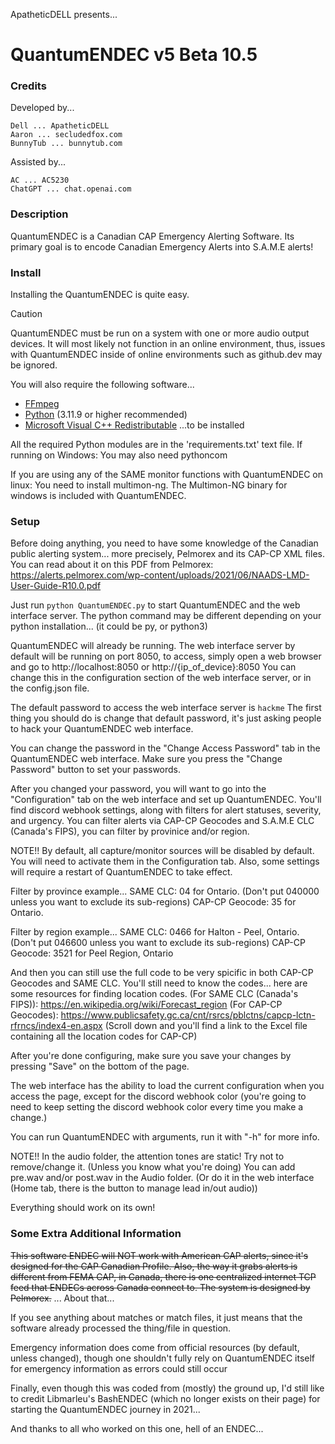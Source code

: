 ApatheticDELL presents...
# QuantumENDEC v5 Beta 10.5

### Credits
Developed by...
```
Dell ... ApatheticDELL
Aaron ... secludedfox.com
BunnyTub ... bunnytub.com
```

Assisted by...
```
AC ... AC5230
ChatGPT ... chat.openai.com
```

### Description
QuantumENDEC is a Canadian CAP Emergency Alerting Software. Its primary goal is to encode Canadian Emergency Alerts into S.A.M.E alerts!

### Install
Installing the QuantumENDEC is quite easy.

> [!CAUTION]
> QuantumENDEC must be run on a system with one or more audio output devices. It will most likely not function in an online environment, thus, issues with QuantumENDEC inside of online environments such as github.dev may be ignored.

You will also require the following software...
- [FFmpeg](https://www.ffmpeg.org/download.html#build-windows)
- [Python](https://www.python.org/downloads/release/python-3119/) (3.11.9 or higher recommended)
- [Microsoft Visual C++ Redistributable](https://learn.microsoft.com/en-us/cpp/windows/latest-supported-vc-redist?view=msvc-170#latest-microsoft-visual-c-redistributable-version)
...to be installed

All the required Python modules are in the 'requirements.txt' text file.
If running on Windows: You may also need pythoncom

If you are using any of the SAME monitor functions with QuantumENDEC on linux: You need to install multimon-ng.
The Multimon-NG binary for windows is included with QuantumENDEC.

### Setup
Before doing anything, you need to have some knowledge of the Canadian public alerting system... more precisely, Pelmorex and its CAP-CP XML files.
You can read about it on this PDF from Pelmorex: https://alerts.pelmorex.com/wp-content/uploads/2021/06/NAADS-LMD-User-Guide-R10.0.pdf

Just run ```python QuantumENDEC.py``` to start QuantumENDEC and the web interface server.
The python command may be different depending on your python installation... (it could be py, or python3)

QuantumENDEC will already be running.
The web interface server by default will be running on port 8050, to access, simply open a web browser and go to http://localhost:8050 or http://{ip_of_device}:8050
You can change this in the configuration section of the web interface server, or in the config.json file.

The default password to access the web interface server is ```hackme```
The first thing you should do is change that default password, it's just asking people to hack your QuantumENDEC web interface.

You can change the password in the "Change Access Password" tab in the QuantumENDEC web interface.
Make sure you press the "Change Password" button to set your passwords.

After you changed your password, you will want to go into the "Configuration" tab on the web interface and set up QuantumENDEC.
You'll find discord webhook settings, along with filters for alert statuses, severity, and urgency.
You can filter alerts via CAP-CP Geocodes and S.A.M.E CLC (Canada's FIPS), you can filter by provinice and/or region.

NOTE!!
By default, all capture/monitor sources will be disabled by default. You will need to activate them in the Configuration tab.
Also, some settings will require a restart of QuantumENDEC to take effect.

Filter by province example...
SAME CLC: 04 for Ontario. (Don't put 040000 unless you want to exclude its sub-regions) 
CAP-CP Geocode: 35 for Ontario.

Filter by region example...
SAME CLC: 0466 for Halton - Peel, Ontario. (Don't put 046600 unless you want to exclude its sub-regions)
CAP-CP Geocode: 3521 for Peel Region, Ontario

And then you can still use the full code to be very spicific in both CAP-CP Geocodes and SAME CLC. You'll still need to know the codes... here are some resources for finding location codes.
(For SAME CLC (Canada's FIPS)): https://en.wikipedia.org/wiki/Forecast_region
(For CAP-CP Geocodes): https://www.publicsafety.gc.ca/cnt/rsrcs/pblctns/capcp-lctn-rfrncs/index4-en.aspx (Scroll down and you'll find a link to the Excel file containing all the location codes for CAP-CP)

After you're done configuring, make sure you save your changes by pressing "Save" on the bottom of the page.

The web interface has the ability to load the current configuration when you access the page, except for the discord webhook color (you're going to need to keep setting the discord webhook color every time you make a change.)

You can run QuantumENDEC with arguments, run it with "-h" for more info.

NOTE!!
In the audio folder, the attention tones are static! Try not to remove/change it. (Unless you know what you're doing)
You can add pre.wav and/or post.wav in the Audio folder. (Or do it in the web interface (Home tab, there is the button to manage lead in/out audio))

Everything should work on its own!

### Some Extra Additional Information
~~This software ENDEC will NOT work with American CAP alerts, since it's designed for the CAP Canadian Profile. Also, the way it grabs alerts is different from FEMA CAP, in Canada, there is one centralized internet TCP feed that ENDECs across Canada connect to. The system is designed by Pelmorex.~~ ... About that...

If you see anything about matches or match files, it just means that the software already processed the thing/file in question.

Emergency information does come from official resources (by default, unless changed), though one shouldn't fully rely on QuantumENDEC itself for emergency information as errors could still occur

Finally, even though this was coded from (mostly) the ground up, I'd still like to credit Libmarleu's BashENDEC (which no longer exists on their page) for starting the QuantumENDEC journey in 2021...

And thanks to all who worked on this one, hell of an ENDEC...

